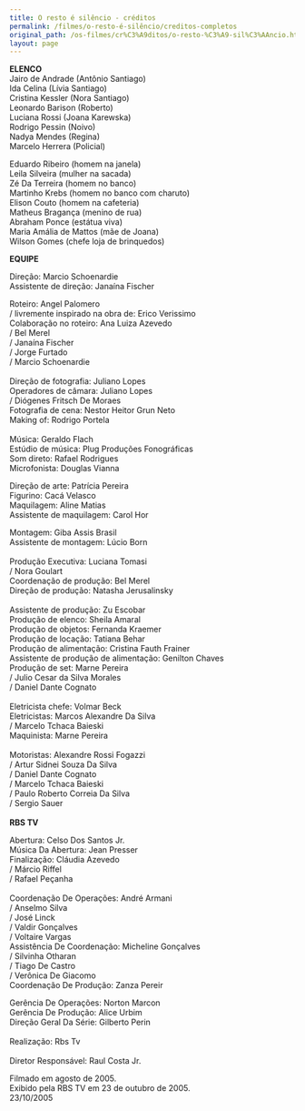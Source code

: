 ```yaml
---
title: O resto é silêncio - créditos
permalink: /filmes/o-resto-é-silêncio/creditos-completos
original_path: /os-filmes/cr%C3%A9ditos/o-resto-%C3%A9-sil%C3%AAncio.html
layout: page
---
```

**ELENCO**\
Jairo de Andrade (Antônio Santiago)\
Ida Celina (Lívia Santiago)\
Cristina Kessler (Nora Santiago)\
Leonardo Barison (Roberto)\
Luciana Rossi (Joana Karewska)\
Rodrigo Pessin (Noivo)\
Nadya Mendes (Regina)\
Marcelo Herrera (Policial)

Eduardo Ribeiro (homem na janela)\
Leila Silveira (mulher na sacada)\
Zé Da Terreira (homem no banco)\
Martinho Krebs (homem no banco com charuto)\
Elison Couto (homem na cafeteria)\
Matheus Bragança (menino de rua)\
Abraham Ponce (estátua viva)\
Maria Amália de Mattos (mãe de Joana)\
Wilson Gomes (chefe loja de brinquedos)

**EQUIPE**

Direção: Marcio Schoenardie\
Assistente de direção: Janaína Fischer

Roteiro: Angel Palomero\
/ livremente inspirado na obra de: Erico Verissimo\
Colaboração no roteiro: Ana Luiza Azevedo\
/ Bel Merel\
/ Janaína Fischer\
/ Jorge Furtado\
/ Marcio Schoenardie\
 \
Direção de fotografia: Juliano Lopes\
Operadores de câmara: Juliano Lopes\
/ Diógenes Fritsch De Moraes\
Fotografia de cena: Nestor Heitor Grun Neto\
Making of: Rodrigo Portela\
 \
Música: Geraldo Flach\
Estúdio de música: Plug Produções Fonográficas\
Som direto: Rafael Rodrigues\
Microfonista: Douglas Vianna

Direção de arte: Patrícia Pereira\
Figurino: Cacá Velasco\
Maquilagem: Aline Matias\
Assistente de maquilagem: Carol Hor

Montagem: Giba Assis Brasil\
Assistente de montagem: Lúcio Born\
 \
Produção Executiva: Luciana Tomasi\
/ Nora Goulart\
Coordenação de produção: Bel Merel\
Direção de produção: Natasha Jerusalinsky\
 \
Assistente de produção: Zu Escobar\
Produção de elenco: Sheila Amaral\
Produção de objetos: Fernanda Kraemer\
Produção de locação: Tatiana Behar\
Produção de alimentação: Cristina Fauth Frainer\
Assistente de produção de alimentação: Genilton Chaves\
Produção de set: Marne Pereira\
/ Julio Cesar da Silva Morales\
/ Daniel Dante Cognato\
 \
Eletricista chefe: Volmar Beck\
Eletricistas: Marcos Alexandre Da Silva\
/ Marcelo Tchaca Baieski\
Maquinista: Marne Pereira\
 \
Motoristas: Alexandre Rossi Fogazzi\
/ Artur Sidnei Souza Da Silva\
/ Daniel Dante Cognato\
/ Marcelo Tchaca Baieski\
/ Paulo Roberto Correia Da Silva\
/ Sergio Sauer\
 \
**RBS TV**

Abertura: Celso Dos Santos Jr.\
Música Da Abertura: Jean Presser\
Finalização: Cláudia Azevedo\
/ Márcio Riffel\
/ Rafael Peçanha\
 \
Coordenação De Operações: André Armani\
/ Anselmo Silva\
/ José Linck\
/ Valdir Gonçalves\
/ Voltaire Vargas\
Assistência De Coordenação: Micheline Gonçalves\
/ Silvinha Otharan\
/ Tiago De Castro\
/ Verônica De Giacomo\
Coordenação De Produção: Zanza Pereir

Gerência De Operações: Norton Marcon\
Gerência De Produção: Alice Urbim\
Direção Geral Da Série: Gilberto Perin\
 \
Realização: Rbs Tv\
 \
Diretor Responsável: Raul Costa Jr.

Filmado em agosto de 2005.\
Exibido pela RBS TV em 23 de outubro de 2005.\
23/10/2005